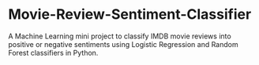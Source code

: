 # Movie-Review-Sentiment-Classifier
A Machine Learning mini project to classify IMDB movie reviews into positive or negative sentiments using Logistic Regression and Random Forest classifiers in Python.

